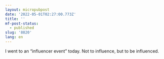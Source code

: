 ```yaml
---
layout: micropubpost
date: '2022-05-01T02:27:00.773Z'
title: ''
mf-post-status:
  - published
slug: '8820'
lang: en
---
```

I went to an “influencer event” today. Not to influence, but to be influenced. 
